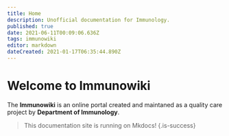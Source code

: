 ```yaml
---
title: Home
description: Unofficial documentation for Immunology.
published: true
date: 2021-06-11T00:09:06.636Z
tags: immunowiki
editor: markdown
dateCreated: 2021-01-17T06:35:44.890Z
---
```


# Welcome to Immunowiki

The **Immunowiki** is an online portal created and maintaned as a quality care project by **Department of Immunology**.

> This documentation site is running on Mkdocs!
{.is-success}
